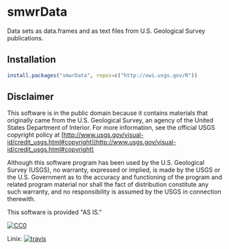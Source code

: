 smwrData
==========

Data sets as data.frames and as text files from U.S. Geological Survey publications.

Installation
----------


```R
install.packages("smwrData", repos=c("http://owi.usgs.gov/R"))
```



Disclaimer
----------
This software is in the public domain because it contains materials that originally came from the U.S. Geological Survey, an agency of the United States Department of Interior. For more information, see the official USGS copyright policy at [http://www.usgs.gov/visual-id/credit_usgs.html#copyright](http://www.usgs.gov/visual-id/credit_usgs.html#copyright)

Although this software program has been used by the U.S. Geological Survey (USGS), no warranty, expressed or implied, is made by the USGS or the U.S. Government as to the accuracy and functioning of the program and related program material nor shall the fact of distribution constitute any such warranty, and no responsibility is assumed by the USGS in connection therewith.

This software is provided "AS IS."

 [
   ![CC0](http://i.creativecommons.org/p/zero/1.0/88x31.png)
 ](http://creativecommons.org/publicdomain/zero/1.0/)
 
Linix: [![travis](https://travis-ci.org/USGS-R/smwrData.svg?branch=master)](https://travis-ci.org/USGS-R/smwrData)


